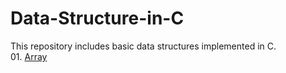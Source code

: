 # Data-Structure-in-C
This repository includes basic data structures implemented in C. <br />
<space> <space>01. [Array](https://github.com/RakhshandaMujib/Data-Structure-in-C/blob/main/01%20Array.c)
